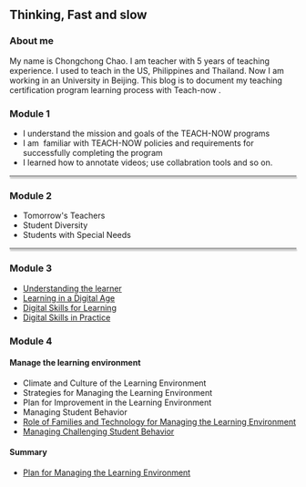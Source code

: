 ## Thinking, Fast and slow

### About me
My name is Chongchong Chao. I am teacher with 5 years of teaching experience. I used to teach in the US, Philippines and Thailand. Now I am working in an University in Beijing. This blog is to document my teaching certification program learning process with Teach-now .


### Module 1
- I understand the mission and goals of the TEACH-NOW programs
- I am  familiar with TEACH-NOW policies and requirements for successfully completing the program
- I learned how to annotate videos; use collabration tools and so on.
<div style="height:3px;border:none;background-color:red;background-color:#aaa;box-shadow:1px 3px 2px #ccc;"></div>


### Module 2
- Tomorrow's Teachers
- Student Diversity
- Students with Special Needs
<div style="height:3px;border:none;background-color:red;background-color:#aaa;box-shadow:1px 3px 2px #ccc;"></div>


### Module 3
- [Understanding the learner](https://spatblan.github.io/fast-and-slow/3-1)
- [Learning in a Digital Age](https://spatblan.github.io/fast-and-slow/3-2)
- [Digital Skills for Learning](https://spatblan.github.io/fast-and-slow/3-3)
- [Digital Skills in Practice](https://spatblan.github.io/fast-and-slow/3-4)


### Module 4
#### Manage the learning environment
- Climate and Culture of the Learning Environment
- Strategies for Managing the Learning Environment
- Plan for Improvement in the Learning Environment
- Managing Student Behavior
- [Role of Families and Technology for Managing the Learning Environment](https://spatblan.github.io/fast-and-slow/4-5)
- [Managing Challenging Student Behavior](https://spatblan.github.io/fast-and-slow/4-6)

#### Summary 
- [Plan for Managing the Learning Environment](https://spatblan.github.io/fast-and-slow/4-7)


